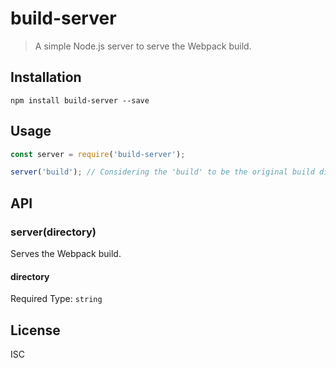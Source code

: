 # build-server
> A simple Node.js server to serve the Webpack build.

## Installation

```
npm install build-server --save
```

## Usage

```javascript
const server = require('build-server');

server('build'); // Considering the 'build' to be the original build directory.
```

## API

### server(directory)
Serves the Webpack build.

#### directory

Required
Type: `string`

## License
ISC

